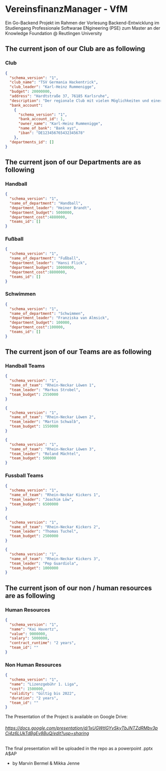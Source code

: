 # VereinsfinanzManager - VfM
Ein Go-Backend Projekt im Rahmen der Vorlesung Backend-Entwicklung im Studiengang Professionale Softwarae ENgineering (PSE) zum Master an der Knowledge Foundation @ Reutlingen University
## The current json of our Club are as following

### Club
````json
{
  "schema_version": "1",
  "club_name": "TSV Germania Hackentrick",
  "club_leader": "Karl-Heinz Rummenigge",
  "budget": 20000000,
  "address": "Hardtstraße 37, 76185 Karlsruhe",
  "description": "Der regionale Club mit vielen Möglichkeiten und einer tollen Atmosphäre. Insights you can play on.",
  "bank_account": 
    {
      "schema_version": "1",
      "bank_account_id": 1,
      "owner_name": "Karl-Heinz Rummenigge",
      "name_of_bank": "Bank xyz",
      "iban": "DE123456765432345678"
    },
  "departments_id": []
}
````

## The current json of our Departments are as following

### Handball
```json
{
  "schema_version": "1",
  "name_of_department": "Handball",
  "department_leader": "Heiner Brandt",
  "department_budget": 5000000,
  "department_cost":4880000,
  "teams_id": []
}
```
### Fußball
````json
{
  "schema_version": "1",
  "name_of_department": "Fußball",
  "department_leader": "Hansi Flick",
  "department_budget": 10000000,
  "department_cost":8800000,
  "teams_id": []
}
````
### Schwimmen
````json
{
  "schema_version": "1",
  "name_of_department": "Schwimmen",
  "department_leader": "Franziska van Almsick",
  "department_budget": 100000,
  "department_cost":100000,
  "teams_id": []
}
````

## The current json of our Teams are as following

### Handball Teams
```json
{
  "schema_version": "1",
  "name_of_team": "Rhein-Neckar Löwen 1",
  "team_leader": "Markus Strobel",
  "team_budget": 2550000
}
```
```json
{
  "schema_version": "1",
  "name_of_team": "Rhein-Neckar Löwen 2",
  "team_leader": "Martin Schwalb",
  "team_budget": 1550000
}
```
```json
{
  "schema_version": "1",
  "name_of_team": "Rhein-Neckar Löwen 3",
  "team_leader": "Roland Mächtel",
  "team_budget": 500000
}
```
### Fussball Teams
```json
{
  "schema_version": "1",
  "name_of_team": "Rhein-Neckar Kickers 1",
  "team_leader": "Joachim Löw",
  "team_budget": 6500000
}
```
```json
{
  "schema_version": "1",
  "name_of_team": "Rhein-Neckar Kickers 2",
  "team_leader": "Thomas Tuchel",
  "team_budget": 2500000
}
```
```json
{
  "schema_version": "1",
  "name_of_team": "Rhein-Neckar Kickers 3",
  "team_leader": "Pep Guardiola",
  "team_budget": 1000000
}
```
## The current json of our non / human resources are as following 
### Human Resources
````json
{
  "schema_version": "1",
  "name": "Kai Havertz",
  "value": 9000000,
  "salary": 5000000,
  "contract_runtime": "2 years",
  "team_id": ""
}
````

### Non Human Resources 
````json
{
  "schema_version": "1",
  "name": "Lizenzgebühr 1. Liga",
  "cost": 1500000,
  "validity": "Gültig bis 2022",
  "duration": "2 years",
  "team_id": ""
}
````

The Presentation of the Project is available on Google Drive: 
###### https://docs.google.com/presentation/d/1xUGWtlGYvSkyTbJNTZdRMbv3pCi4z6LUkTdBgEv8BuQ/edit?usp=sharing 
The final presentation will be uploaded in the repo as a powerpoint .pptx
A$AP

- by Marvin Bermel & Mikka Jenne
